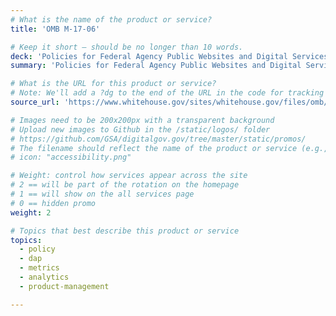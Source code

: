 ```yaml
---
# What is the name of the product or service?
title: 'OMB M-17-06'

# Keep it short — should be no longer than 10 words.
deck: 'Policies for Federal Agency Public Websites and Digital Services'
summary: 'Policies for Federal Agency Public Websites and Digital Services'

# What is the URL for this product or service?
# Note: We'll add a ?dg to the end of the URL in the code for tracking purposes
source_url: 'https://www.whitehouse.gov/sites/whitehouse.gov/files/omb/memoranda/2017/m-17-06.pdf'

# Images need to be 200x200px with a transparent background
# Upload new images to Github in the /static/logos/ folder
# https://github.com/GSA/digitalgov.gov/tree/master/static/promos/
# The filename should reflect the name of the product or service (e.g., challenge-gov.png)
# icon: "accessibility.png"

# Weight: control how services appear across the site
# 2 == will be part of the rotation on the homepage
# 1 == will show on the all services page
# 0 == hidden promo
weight: 2

# Topics that best describe this product or service
topics:
  - policy
  - dap
  - metrics
  - analytics
  - product-management

---
```

